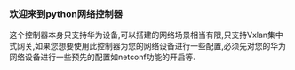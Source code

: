 ### 欢迎来到python网络控制器
这个控制器本身只支持华为设备,可以搭建的网络场景相当有限,只支持Vxlan集中式网关,如果您想要使用此控制器为您的网络设备进行一些配置,必须先对您的华为网络设备进行一些预先的配置如netconf功能的开启等.

